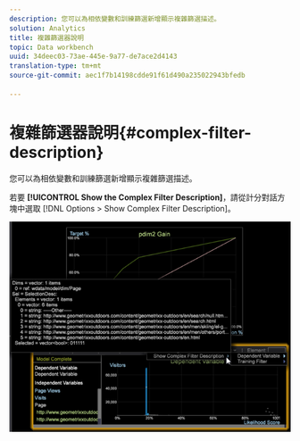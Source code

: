 ```yaml
---
description: 您可以為相依變數和訓練篩選新增顯示複雜篩選描述。
solution: Analytics
title: 複雜篩選器說明
topic: Data workbench
uuid: 34deec03-73ae-445e-9a77-de7ace2d4143
translation-type: tm+mt
source-git-commit: aec1f7b14198cdde91f61d490a235022943bfedb

---
```



# 複雜篩選器說明{#complex-filter-description}

您可以為相依變數和訓練篩選新增顯示複雜篩選描述。

若要 **[!UICONTROL Show the Complex Filter Description]**，請從計分對話方塊中選取 [!DNL Options > Show Complex Filter Description]。

![](assets/propensity_Show_complex.png)


